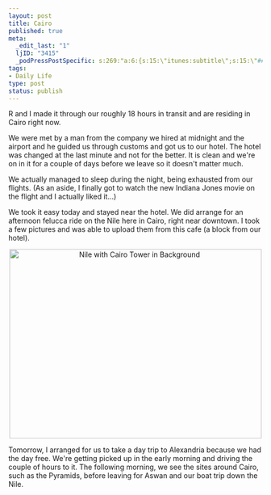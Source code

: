 ```yaml
--- 
layout: post
title: Cairo
published: true
meta: 
  _edit_last: "1"
  ljID: "3415"
  _podPressPostSpecific: s:269:"a:6:{s:15:\"itunes:subtitle\";s:15:\"##PostExcerpt##\";s:14:\"itunes:summary\";s:15:\"##PostExcerpt##\";s:15:\"itunes:keywords\";s:17:\"##WordPressCats##\";s:13:\"itunes:author\";s:10:\"##Global##\";s:15:\"itunes:explicit\";s:2:\"No\";s:12:\"itunes:block\";s:2:\"No\";}";
tags: 
- Daily Life
type: post
status: publish
---
```

R and I made it through our roughly 18 hours in transit and are residing in Cairo right now.

We were met by a man from the company we hired at midnight and the airport and he guided us through customs and got us to our hotel. The hotel was changed at the last minute and not for the better. It is clean and we're on in it for a couple of days before we leave so it doesn't matter much.

We actually managed to sleep during the night, being exhausted from our flights. (As an aside, I finally got to watch the new Indiana Jones movie on the flight and I actually liked it...)

We took it easy today and stayed near the hotel. We did arrange for an afternoon felucca ride on the Nile here in Cairo, right near downtown. I took a few pictures and was able to upload them from this cafe (a block from our hotel).
<p align="center"><a href="http://www.flickr.com/photos/albill/2915390602/" title="Nile with Cairo Tower in Background by albill, on Flickr"><img src="http://farm4.static.flickr.com/3015/2915390602_802689294e.jpg" width="500" height="375" alt="Nile with Cairo Tower in Background" /></a></p>
Tomorrow, I arranged for us to take a day trip to Alexandria because we had the day free. We're getting picked up in the early morning and driving the couple of hours to it. The following morning, we see the sites around Cairo, such as the Pyramids, before leaving for Aswan and our boat trip down the Nile.
